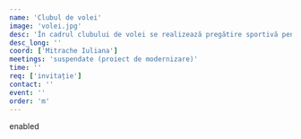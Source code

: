 ```yaml
---
name: 'Clubul de volei'
image: 'volei.jpg'
desc: 'În cadrul clubului de volei se realizează pregătire sportivă pentru participarea la competiții și concursuri.'
desc_long: ''
coord: ['Mitrache Iuliana']
meetings: 'suspendate (proiect de modernizare)'
time: ''
req: ['invitație']
contact: ''
event: ''
order: 'm'
---
```

enabled